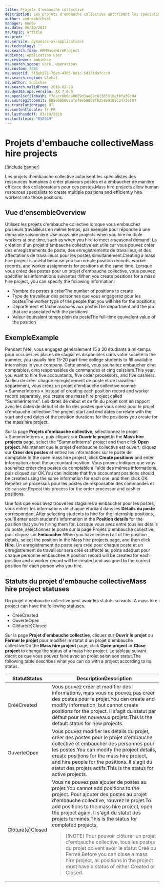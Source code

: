 ```yaml
---
title: Projets d'embauche collective
description: Les projets d'embauche collective autorisent les spécialistes des ressources humaines à créer plusieurs postes et à embaucher de manière efficace des collaborateurs pour ces postes.
author: andreabichsel
manager: AnnBe
ms.date: 06/20/2017
ms.topic: article
ms.prod: ''
ms.service: dynamics-ax-applications
ms.technology: ''
ms.search.form: HRMMassHireProject
audience: Application User
ms.reviewer: anbichse
ms.search.scope: Core, Operations
ms.custom: 7481
ms.assetid: 5f5eb271-76eb-4305-bd1c-5d171dafccc9
ms.search.region: Global
ms.author: anbichse
ms.search.validFrom: 2016-02-28
ms.dyn365.ops.version: AX 7.0.0
ms.openlocfilehash: f7dacc8b0ca8659d3ae69c81385918ef6fa39c04
ms.sourcegitcommit: 608e68b603afef9eb98d8fb25e90109c2473ef87
ms.translationtype: HT
ms.contentlocale: fr-FR
ms.lasthandoff: 03/19/2019
ms.locfileid: "858949"
---
```

# <a name="mass-hire-projects"></a><span data-ttu-id="5e16d-103">Projets d'embauche collective</span><span class="sxs-lookup"><span data-stu-id="5e16d-103">Mass hire projects</span></span>

[!include [banner](../includes/banner.md)]

<span data-ttu-id="5e16d-104">Les projets d'embauche collective autorisent les spécialistes des ressources humaines à créer plusieurs postes et à embaucher de manière efficace des collaborateurs pour ces postes.</span><span class="sxs-lookup"><span data-stu-id="5e16d-104">Mass hire projects allow human resources specialists to create multiple positions and efficiently hire workers into those positions.</span></span>

## <a name="overview"></a><span data-ttu-id="5e16d-105">Vue d'ensemble</span><span class="sxs-lookup"><span data-stu-id="5e16d-105">Overview</span></span>

<span data-ttu-id="5e16d-106">Utilisez les projets d'embauche collective lorsque vous embauchez plusieurs travailleurs en même temps, par exemple pour répondre à une demande saisonnière.</span><span class="sxs-lookup"><span data-stu-id="5e16d-106">Use mass hire projects when you hire multiple workers at one time, such as when you hire to meet a seasonal demand.</span></span> <span data-ttu-id="5e16d-107">La création d'un projet d'embauche collective est utile car vous pouvez créer des enregistrements de poste, des enregistrements de travailleur, et des affectations de travailleurs pour les postes simultanément.</span><span class="sxs-lookup"><span data-stu-id="5e16d-107">Creating a mass hire project is useful because you can create position records, worker records, and worker assignments for positions at the same time.</span></span> <span data-ttu-id="5e16d-108">Lorsque vous créez des postes pour un projet d'embauche collective, vous pouvez spécifier les informations suivantes :</span><span class="sxs-lookup"><span data-stu-id="5e16d-108">When you create positions for a mass hire project, you can specify the following information:</span></span>

- <span data-ttu-id="5e16d-109">Nombre de postes à créer</span><span class="sxs-lookup"><span data-stu-id="5e16d-109">The number of positions to create</span></span>
- <span data-ttu-id="5e16d-110">Type de travailleur des personnes que vous engagerez pour les postes</span><span class="sxs-lookup"><span data-stu-id="5e16d-110">The worker type of the people that you will hire for the positions</span></span>
- <span data-ttu-id="5e16d-111">Département et tâche associés aux postes</span><span class="sxs-lookup"><span data-stu-id="5e16d-111">The department and the job that are associated with the positions</span></span>
- <span data-ttu-id="5e16d-112">Valeur équivalent temps plein du poste</span><span class="sxs-lookup"><span data-stu-id="5e16d-112">The full-time equivalent value of the position</span></span>

## <a name="example"></a><span data-ttu-id="5e16d-113">Exemple</span><span class="sxs-lookup"><span data-stu-id="5e16d-113">Example</span></span>

<span data-ttu-id="5e16d-114">Pendant l'été, vous engagez généralement 15 à 20 étudiants à mi-temps pour occuper les places de stagiaires disponibles dans votre société.</span><span class="sxs-lookup"><span data-stu-id="5e16d-114">In the summer, you usually hire 15-20 part-time college students to fill available internships in your company.</span></span> <span data-ttu-id="5e16d-115">Cette année, vous souhaitez embaucher cinq comptables, cinq responsables de commandes et cinq caissiers.</span><span class="sxs-lookup"><span data-stu-id="5e16d-115">This year, you want to hire five accountants, five order processors, and five cashiers.</span></span> <span data-ttu-id="5e16d-116">Au lieu de créer chaque enregistrement de poste et de travailleur séparément, vous créez un projet d'embauche collective nommé « SummerInterns ».</span><span class="sxs-lookup"><span data-stu-id="5e16d-116">Instead of creating each position record and worker record separately, you create one mass hire project called "SummerInterns".</span></span> <span data-ttu-id="5e16d-117">Les dates de début et de fin du projet sont en rapport avec les dates de début et de fin des postes que vous créez pour le projet d'embauche collective.</span><span class="sxs-lookup"><span data-stu-id="5e16d-117">The project start and end dates correlate with the start and end dates of the position durations for the positions you create for the mass hire project.</span></span>

<span data-ttu-id="5e16d-118">Sur la page **Projets d'embauche collective**, sélectionnez le projet « SummerInterns », puis cliquez sur **Ouvrir le projet**.</span><span class="sxs-lookup"><span data-stu-id="5e16d-118">In the **Mass hire projects** page, select the "SummerInterns" project and then click **Open project**.</span></span> <span data-ttu-id="5e16d-119">Maintenant que le projet d'embauche collective est ouvert, cliquez sur **Créer des postes** et entrez les informations sur le poste de comptable.</span><span class="sxs-lookup"><span data-stu-id="5e16d-119">In the open mass hire project, click **Create positions** and enter information about the accountant position.</span></span> <span data-ttu-id="5e16d-120">Vous pouvez indiquer que vous souhaitez créer cinq postes de comptable à l'aide des mêmes informations, puis cliquez sur OK.</span><span class="sxs-lookup"><span data-stu-id="5e16d-120">You can indicate that five accountant positions should be created using the same information for each one, and then click OK.</span></span> <span data-ttu-id="5e16d-121">Répétez ce processus pour les postes de responsable des commandes et de caissier.</span><span class="sxs-lookup"><span data-stu-id="5e16d-121">Repeat this process for the order processor and cashier positions.</span></span>

<span data-ttu-id="5e16d-122">Une fois que vous avez trouvé les stagiaires à embaucher pour les postes, vous entrez les informations de chaque étudiant dans les **Détails du poste** correspondant.</span><span class="sxs-lookup"><span data-stu-id="5e16d-122">After selecting students to hire for the internship positions, you'll enter each student's information in the **Position details** for the position that you're hiring them for.</span></span> <span data-ttu-id="5e16d-123">Lorsque vous avez entré tous les détails du poste, sélectionnez le poste sur la page Projets d'embauche collective, puis cliquez sur **Embaucher**.</span><span class="sxs-lookup"><span data-stu-id="5e16d-123">When you have entered all of the position details, select the position in the Mass hire projects page, and then click **Hire**.</span></span> <span data-ttu-id="5e16d-124">Un enregistrement de poste sera créé pour chaque poste et un enregistrement de travailleur sera créé et affecté au poste adéquat pour chaque personne embauchée.</span><span class="sxs-lookup"><span data-stu-id="5e16d-124">A position record will be created for each position and a worker record will be created and assigned to the correct position for each person who you hire.</span></span>

## <a name="mass-hire-project-statuses"></a><span data-ttu-id="5e16d-125">Statuts du projet d'embauche collective</span><span class="sxs-lookup"><span data-stu-id="5e16d-125">Mass hire project statuses</span></span>

<span data-ttu-id="5e16d-126">Un projet d'embauche collective peut avoir les statuts suivants :</span><span class="sxs-lookup"><span data-stu-id="5e16d-126">A mass hire project can have the following statuses.</span></span>

- <span data-ttu-id="5e16d-127">Créé</span><span class="sxs-lookup"><span data-stu-id="5e16d-127">Created</span></span>
- <span data-ttu-id="5e16d-128">Ouverte</span><span class="sxs-lookup"><span data-stu-id="5e16d-128">Open</span></span>
- <span data-ttu-id="5e16d-129">Clôturé(e)</span><span class="sxs-lookup"><span data-stu-id="5e16d-129">Closed</span></span>

<span data-ttu-id="5e16d-130">Sur la page **Projet d'embauche collective**, cliquez sur **Ouvrir le projet** ou **Fermer le projet** pour modifier le statut d'un projet d'embauche collective.</span><span class="sxs-lookup"><span data-stu-id="5e16d-130">On the **Mass hire project** page, click **Open project** or **Close project** to change the status of a mass hire project.</span></span> <span data-ttu-id="5e16d-131">Le tableau suivant décrit ce que vous pouvez faire avec un projet selon son statut.</span><span class="sxs-lookup"><span data-stu-id="5e16d-131">The following table describes what you can do with a project according to its status.</span></span>

<table>
<thead>
<tr>
<th><span data-ttu-id="5e16d-132">Statut</span><span class="sxs-lookup"><span data-stu-id="5e16d-132">Status</span></span></th>
<th><span data-ttu-id="5e16d-133">Description</span><span class="sxs-lookup"><span data-stu-id="5e16d-133">Description</span></span></th>
</tr>
</thead>
<tbody>
<tr>
<td><span data-ttu-id="5e16d-134">Créé</span><span class="sxs-lookup"><span data-stu-id="5e16d-134">Created</span></span></td>
<td><span data-ttu-id="5e16d-135">Vous pouvez créer et modifier des informations, mais vous ne pouvez pas créer des postes pour le projet.</span><span class="sxs-lookup"><span data-stu-id="5e16d-135">You can create and modify information, but cannot create positions for the project.</span></span> <span data-ttu-id="5e16d-136">Il s'agit du statut par défaut pour les nouveaux projets.</span><span class="sxs-lookup"><span data-stu-id="5e16d-136">This is the default status for new projects.</span></span></td>
</tr>
<tr>
<td><span data-ttu-id="5e16d-137">Ouverte</span><span class="sxs-lookup"><span data-stu-id="5e16d-137">Open</span></span></td>
<td><span data-ttu-id="5e16d-138">Vous pouvez modifier les détails du projet, créer des postes pour le projet d'embauche collective et embaucher des personnes pour les postes.</span><span class="sxs-lookup"><span data-stu-id="5e16d-138">You can modify the project details, create positions for the mass hire project, and hire people for the positions.</span></span> <span data-ttu-id="5e16d-139">Il s'agit du statut des projets actifs.</span><span class="sxs-lookup"><span data-stu-id="5e16d-139">This is the status for active projects.</span></span></td>
</tr>
<tr>
<td><span data-ttu-id="5e16d-140">Clôturé(e)</span><span class="sxs-lookup"><span data-stu-id="5e16d-140">Closed</span></span></td>
<td><span data-ttu-id="5e16d-141">Vous ne pouvez pas ajouter de postes au projet.</span><span class="sxs-lookup"><span data-stu-id="5e16d-141">You cannot add positions to the project.</span></span> <span data-ttu-id="5e16d-142">Pour ajouter des postes au projet d'embauche collective, rouvrez le projet.</span><span class="sxs-lookup"><span data-stu-id="5e16d-142">To add positions to the mass hire project, open the project again.</span></span> <span data-ttu-id="5e16d-143">Il s'agit du statut des projets terminés.</span><span class="sxs-lookup"><span data-stu-id="5e16d-143">This is the status for completed projects.</span></span>
<blockquote>[!NOTE] <span data-ttu-id="5e16d-144">Pour pouvoir clôturer un projet d'embauche collective, tous les postes du projet doivent avoir le statut Créé ou Fermé.</span><span class="sxs-lookup"><span data-stu-id="5e16d-144">Before you can close a mass hire project, all positions in the project must have a status of either Created or Closed.</span></span></blockquote>
</td>
</tr>
</tbody>
</table>
